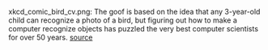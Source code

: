 xkcd_comic_bird_cv.png: The goof is based on the idea that any 3-year-old child can recognize a photo of a bird, but figuring out how to make a computer recognize objects has puzzled the very best computer scientists for over 50 years. [source](https://medium.com/@ageitgey/machine-learning-is-fun-part-3-deep-learning-and-convolutional-neural-networks-f40359318721)
